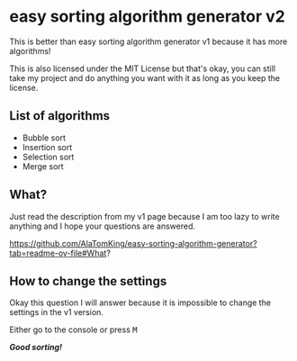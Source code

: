 <!-- Visual Studio Code users, if you see this, click [Ctrl+Shift+V] or [Cmd+Shift+V] -->

# easy sorting algorithm generator v2
This is better than easy sorting algorithm generator v1 because it has more algorithms!

This is also licensed under the MIT License but that's okay, you can still take my project and do anything you want with it as long as you keep the license.

## List of algorithms

- Bubble sort
- Insertion sort
- Selection sort
- Merge sort

## What?
Just read the description from my v1 page because I am too lazy to write anything and I hope your questions are answered.

https://github.com/AlaTomKing/easy-sorting-algorithm-generator?tab=readme-ov-file#What?

## How to change the settings
Okay this question I will answer because it is impossible to change the settings in the v1 version.

Either go to the console or press <kbd>M</kbd>

***Good sorting!***